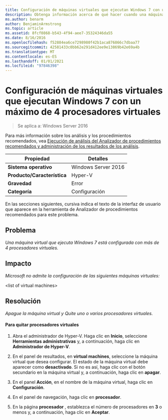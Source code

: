 ```yaml
---
title: Configuración de máquinas virtuales que ejecutan Windows 7 con un máximo de 4 procesadores virtuales
description: Obtenga información acerca de qué hacer cuando una máquina virtual que ejecuta Windows 7 está configurada con más de 4 procesadores virtuales.
ms.author: benarm
author: BenjaminArmstrong
ms.topic: article
ms.assetid: 8fcf0868-b543-4f94-aee7-35324346da55
ms.date: 8/16/2016
ms.openlocfilehash: f52884ea6ce7298980f42b1aca876866c7dbaa77
ms.sourcegitcommit: 42581433c0bb62e291d412ee9e13869b42e69a4b
ms.translationtype: MT
ms.contentlocale: es-ES
ms.lasthandoff: 01/01/2021
ms.locfileid: "97846398"
---
```

# <a name="configure-virtual-machines-running-windows-7-with-no-more-than-4-virtual-processors"></a>Configuración de máquinas virtuales que ejecutan Windows 7 con un máximo de 4 procesadores virtuales

>Se aplica a: Windows Server 2016

Para más información sobre los análisis y los procedimientos recomendados, vea [Ejecución de análisis del Analizador de procedimientos recomendados y administración de los resultados de los análisis](https://go.microsoft.com/fwlink/p/?LinkID=223177).

|Propiedad|Detalles|
|-|-|
|**Sistema operativo**|Windows Server 2016|
|**Producto/Característica**|Hyper-V|
|**Gravedad**|Error|
|**Categoría**|Configuración|

En las secciones siguientes, cursiva indica el texto de la interfaz de usuario que aparece en la herramienta de Analizador de procedimientos recomendados para este problema.

## <a name="issue"></a>**Problema**
*Una máquina virtual que ejecuta Windows 7 está configurada con más de 4 procesadores virtuales.*

## <a name="impact"></a>**Impacto**
*Microsoft no admite la configuración de las siguientes máquinas virtuales:*

\<list of virtual machines>

## <a name="resolution"></a>**Resolución**
*Apague la máquina virtual y Quite uno o varios procesadores virtuales.*

#### <a name="to-remove-virtual-processors"></a>Para quitar procesadores virtuales

1.  Abra el administrador de Hyper-V. Haga clic en **Inicio**, seleccione **Herramientas administrativas** y, a continuación, haga clic en **Administrador de Hyper-V**.

2.  En el panel de resultados, en **virtual machines**, seleccione la máquina virtual que desea configurar. El estado de la máquina virtual debe aparecer como **desactivado**. Si no es así, haga clic con el botón secundario en la máquina virtual y, a continuación, haga clic en **apagar**.

3.  En el panel **Acción**, en el nombre de la máquina virtual, haga clic en **Configuración**.

4.  En el panel de navegación, haga clic en **procesador**.

5.  En la página **procesador** , establezca el número de procesadores en **3** o menos y, a continuación, haga clic en **Aceptar**.



